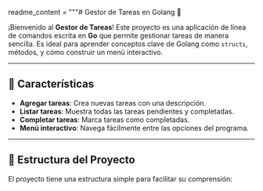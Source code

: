 readme_content = """# Gestor de Tareas en Golang 🚀

¡Bienvenido al **Gestor de Tareas**! Este proyecto es una aplicación de línea de comandos escrita en **Go** que permite gestionar tareas de manera sencilla. Es ideal para aprender conceptos clave de Golang como `structs`, métodos, y cómo construir un menú interactivo.

---

## 📝 Características

- **Agregar tareas**: Crea nuevas tareas con una descripción.
- **Listar tareas**: Muestra todas las tareas pendientes y completadas.
- **Completar tareas**: Marca tareas como completadas.
- **Menú interactivo**: Navega fácilmente entre las opciones del programa.

---

## 📂 Estructura del Proyecto

El proyecto tiene una estructura simple para facilitar su comprensión: